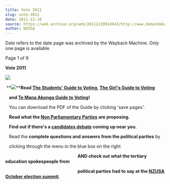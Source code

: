 ```yaml
---
title: Vote 2011
slug: vote-2011
date: 2011-12-10
source: https://web.archive.org/web/20111210014943/http://www.demandabetterfuture.org.nz/index.php/vote-2011
author: NZUSA
---
```

Date refers to the date page was archived by the Wayback Machine. Only one page is available.

Page 1 of 9

**Vote 2011**

[![](/web/20111210014943im_/http://www.demandabetterfuture.org.nz/images/page1_thumbnail.jpg)](https://web.archive.org/web/20111210014943/http://www.demandabetterfuture.org.nz/students-guide-to-voting)

 **[![](/web/20111210014943im_/http://www.demandabetterfuture.org.nz/images/girls%20guide%20to%20voting.jpg)](https://web.archive.org/web/20111210014943/http://www.demandabetterfuture.org.nz/girls-guide-to-voting)****Read [The Students' Guide to Voting](https://web.archive.org/web/20111210014943/http://www.demandabetterfuture.org.nz/students-guide-to-voting), [The Girl's Guide to Voting](https://web.archive.org/web/20111210014943/http://www.demandabetterfuture.org.nz/girls-guide-to-voting)** 

   **and [Te Mana Akonga Guide to Voting](https://web.archive.org/web/20111210014943/http://demandabetterfuture.org.nz/tma-guide-to-voting)!** 

   You can download the PDF of the Guide by clicking 'save pages'. 

   **Read what the [Non Parliamentary Parties](https://web.archive.org/web/20111210014943/http://www.demandabetterfuture.org.nz/index.php/vote-2011/9-uncategorised/150) are proposing.**

   **Find out if there's a [candidates debate](https://web.archive.org/web/20111210014943/http://www.demandabetterfuture.org.nz/index.php/vote-2011/9-uncategorised/148) coming up near you.**

   Read the **complete questions and answers from the political parties** by

   clicking through the menu in the blue box on the right

                                                          **AND check out what the tertiary education spokespeople from**

                                                          **political parties** **had to say at the [NZUSA October election summit](https://web.archive.org/web/20111210014943/http://www.demandabetterfuture.org.nz/index.php/vote-2011/9-uncategorised/136).**
